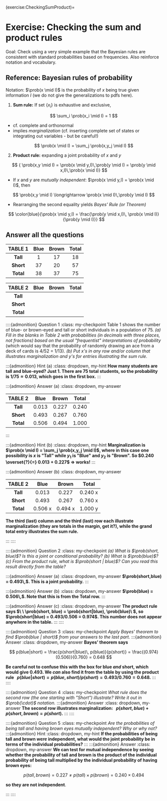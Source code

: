 (exercise:CheckingSumProduct)=
# Exercise: Checking the sum and product rules

Goal: Check using a very simple example that the Bayesian rules are consistent with standard probabilities based on frequencies.  Also reinforce notation and vocabulary.

## Reference: Bayesian rules of probability 

Notation: $\prob(x \mid I)$ is the probability  of $x$ being true
given information $I$ (we do not give the generalizations to pdfs here).

1. **Sum rule:** If set $\{x_i\}$ is exhaustive and exclusive, 
  
  $$ 
  \sum_i \prob(x_i  \mid  I) = 1   
  $$ 
  
  * cf. complete and orthonormal 
  * implies *marginalization* (cf. inserting complete set of states or integrating out variables - but be careful!)
    
  $$
   \prob(x \mid  I) = \sum_j \prob(x,y_j \mid I) 
  $$
   
  
2. **Product rule:** expanding a joint probability of $x$ and $y$  

  $$
         { \prob(x,y \mid I) = \prob(x \mid y,I)\,\prob(y \mid I)
              = \prob(y \mid x,I)\,\prob(x \mid I)}
  $$

  * If $x$ and $y$ are <em>mutually independent</em>:  $\prob(x \mid y,I) = \prob(x \mid I)$, then  
      
  $$
       \prob(x,y \mid I) \longrightarrow \prob(x \mid I)\,\prob(y \mid I)
  $$
    
  * Rearranging the second equality yields <em> Bayes' Rule (or Theorem)</em>
    
   $$
      \color{blue}{\prob(x  \mid y,I) = \frac{\prob(y \mid x,I)\, 
       \prob(x \mid I)}{\prob(y \mid I)}}
   $$

<!--See <a href="https://www.amazon.com/Algebra-Probable-Inference-Richard-Cox/dp/080186982X/ref=sr_1_1?s=books&ie=UTF8&qid=1538835666&sr=1-1">Cox</a> for the proof.-->


## Answer all the questions 

<!--Check answers with your neighbors. Ask for help if you get stuck or are unsure.-->

|     TABLE 1     | Blue         | Brown         |  Total        |
| :-------------: | :----------: | :-----------: | :-----------: |
|  **Tall**           | 1            | 17            | 18            |
| **Short**           | 37           | 20            | 57            |
| **Total**           | 38           | 37            | 75            |

|     TABLE 2     | Blue         | Brown         |  Total        |
| :-------------: | :----------: | :-----------: | :-----------: |
|  **Tall**           |      &nbsp;    |   &nbsp;        |   &nbsp;      |
| **Short**           |      &nbsp;    |   &nbsp;        |   &nbsp;      |
| **Total**           |      &nbsp;    |   &nbsp;        |   &nbsp;      |

::::{admonition} Question 1
:class: my-checkpoint
Table 1 shows the number of blue- or brown-eyed and tall or short individuals in a population of 75.
*(a) Fill in the blanks in Table 2 with probabilities (in decimals with three places, not fractions) based on the usual "frequentist" interpretations of probability* (which would say that the probability of randomly drawing an ace from a deck of cards is 4/52 = 1/13). *(b) Put x's in any row and/or column that illustrates marginalization and y's for entries illustrating the sum rule.*

:::{admonition} Hint (a)
:class: dropdown, my-hint
**How many students are tall and blue-eyed? Just 1. There are 75 total students, so the probability is $1/75 \approx 0.013$, which goes in the first box.**
:::

:::{admonition} Answer (a)
:class: dropdown, my-answer 

|     TABLE 2     | Blue         | Brown         |  Total        |
| :-------------: | :----------: | :-----------: | :-----------: |
|  **Tall**           |      0.013    |   0.227        |   0.240       |
| **Short**           |      0.493    |   0.267        |   0.760       |
| **Total**           |      0.506    |   0.494        |   1.000       |
:::

:::{admonition} Hint (b)
:class: dropdown, my-hint
**Marginalization is $\prob(x \mid  I) = \sum_j \prob(x,y_j \mid I)$, where in this case one possibility is $x$ is "Tall" while $y_1$ is "Blue" and $y_2$ is "Brown". So $0.240 \overset{?}{=} 0.013 + 0.227$ $\Longrightarrow$ works!**
:::

:::{admonition} Answer (b)
:class: dropdown, my-answer 

|     TABLE 2     | Blue         | Brown         |  Total        |
| :-------------: | :----------: | :-----------: | :-----------: |
|  **Tall**           |      0.013    |   0.227        |   0.240 x      |
| **Short**           |      0.493    |   0.267        |   0.760 x      |
| **Total**           |      0.506 x  |   0.494 x      |   1.000 y      |

**The third (last) column and the third (last) row each illustrate marginalization (they are totals in the margin, get it?), while the grand total entry illustrates the sum rule.**

:::
::::


::::{admonition} Question 2
:class: my-checkpoint
*(a) What is $\prob(short, blue)$? Is this a joint or conditional probability?  (b) What is $\prob(blue)$? 
<br> \(c\) From the product rule, what is $\prob(short | blue)$?  Can you read this result directly from the table?*

:::{admonition} Answer (a) 
:class: dropdown, my-answer
**$\prob(short,blue) = 0.493\,$.  This is a joint probability.**
:::

:::{admonition} Answer (b) 
:class: dropdown, my-answer
**$\prob(blue) = 0.506\,$.  Note that this is from the Total row.**
:::

:::{admonition} Answer \(c\) 
:class: dropdown, my-answer
**The product rule says $\ \ \prob(short, blue) = \prob(short|blue)\, \prob(blue)\ $, so $\prob(short|blue) = 0.493/0.506 = 0.974$.  This number does not appear anywhere in the table.** 
:::
::::

::::{admonition} Question 3
:class: my-checkpoint
*Apply Bayes' theorem to find $\prob(blue | short)$ from your answers to the last part.*
:::{admonition} Answer 
:class: dropdown, my-answer
**Bayes' theorem says**

$$
p(blue|short) = \frac{p(short|blue)\, p(blue)}{p(short)} = \frac{(0.974)(0.506)}{0.760} = 0.648
$$

**Be careful not to confuse this with the box for blue *and* short, which would give $0.493$.  We *can* also find it from the table by using the product rule $\ \ p(blue|short) = p(blue,short)/p(short) = 0.493/0.760 = 0.648$.** 
:::
::::

::::{admonition} Question 4
:class: my-checkpoint
*What rule does the second row (the one starting with "Short") illustrate?  Write it out in $\prob(\cdot)$ notation.* 
:::{admonition} Answer 
:class: dropdown, my-answer
**The second row illustrates marginalization: $\ \ p(short,blue) + p(short,brown) = p(short)$.** 
:::
::::

::::{admonition} Question 5
:class: my-checkpoint
*Are the probabilities of being tall and having brown eyes mutually independent?  Why or why not?*
:::{admonition} Hint
:class: dropdown, my-hint
**If the probabilities of being tall and brown *were* independent, what would the joint probability be in terms of the individual probabilities?**
:::
:::{admonition} Answer 
:class: dropdown, my-answer
**We can test for mutual independence by seeing whether the probability of tall and brown is the product of the individual probability of being tall multiplied by the individual probability of having brown eyes:**

$$ p(tall,brown) = 0.227 \neq p(tall)\times p(brown) = 0.240 \times 0.494$$

**so they are not independent**.
 
:::
::::

